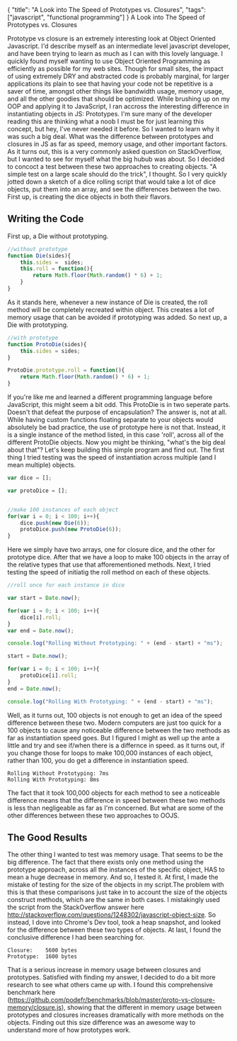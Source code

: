 <meta>
    {
        "title": "A Look into The Speed of Prototypes vs. Closures",
        "tags": ["javascript", "functional programming"]
    }
</meta


# A Look into The Speed of Prototypes vs. Closures

Prototype vs closure is an extremely interesting look at Object Oriented Javascript. I'd describe myself as an intermediate level javascript developer, and have been trying to learn as much as I can with this lovely language. I quickly found myself wanting to use Object Oriented Programming as efficiently as possible for my web sites. Though for small sites, the impact of using extremely DRY and abstracted code is probably marginal, for larger applications its plain to see that having your code not be repetitive is a saver of time, amongst other things like bandwidth usage, memory usage, and all the other goodies that should be optimized. While brushing up on my OOP and applying it to JavaScript, I ran accross the interesting difference in instantiating objects in JS: Prototypes. I'm sure many of the developer reading this are thinking what a noob I must be for just learning this concept, but hey, I've never needed it before. So I wanted to learn why it was such a big deal. What was the difference between prototypes and closures in JS as far as speed, memory usage, and other important factors. As it turns out, this is a very commonly asked question on StackOverflow, but I wanted to see for myself what the big hubub was about. So I decided to concoct a test between these two approaches to creating objects. "A simple test on a large scale should do the trick", I thought. So I very quickly jotted down a sketch of a dice rolling script that would take a lot of dice objects, put them into an array, and see the differences between the two. First up, is creating the dice objects in both their flavors.

## Writing the Code

First up, a Die without prototyping.
```javascript
//without prototype
function Die(sides){
    this.sides =  sides;
    this.roll = function(){
        return Math.floor(Math.random() * 6) + 1;
    }
}
```

As it stands here, whenever a new instance of Die is created, the roll method will be completely recreated within object. This creates a lot of memory usage that can be avoided if prototyping was added. So next up, a Die with prototyping.
```javascript
//with prototype
function ProtoDie(sides){
    this.sides = sides;
}

ProtoDie.prototype.roll = function(){
    return Math.floor(Math.random() * 6) + 1;
}
```

If you're like me and learned a different programming language before JavaScript, this might seem a bit odd. This ProtoDie is in two seperate parts. Doesn't that defeat the purpose of encapsulation? The answer is, not at all. While having custom functions floating separate to your objects would absolutely be bad practice, the use of prototype here is not that. Instead, it is a single instance of the method listed, in this case 'roll', across all of the different ProtoDie objects. Now you might be thinking, "what's the big deal about that"? Let's keep building this simple program and find out. The first thing I tried testing was the speed of instantiation across multiple (and I mean multiple) objects.
```javascript
var dice = [];

var protoDice = [];


//make 100 instances of each object
for(var i = 0; i < 100; i++){
    dice.push(new Die(6));
    protoDice.push(new ProtoDie(6));
}
```

Here we simply have two arrays, one for closure dice, and the other for prototype dice. After that we have a loop to make 100 objects in the array of the relative types that use that afforementioned methods. Next, I tried testing the speed of initiatig the roll method on each of these objects.
```javascript
//roll once for each instance in dice

var start = Date.now();

for(var i = 0; i < 100; i++){
    dice[i].roll;
}
var end = Date.now();

console.log("Rolling Without Prototyping: " + (end - start) + "ms");

start = Date.now();

for(var i = 0; i < 100; i++){
    protoDice[i].roll;
}
end = Date.now();

console.log("Rolling With Prototyping: " + (end - start) + "ms");
```

Well, as it turns out, 100 objects is not enough to get an idea of the speed difference between these two. Modern computers are just too quick for a 100 objects to cause any noticeable difference between the two methods as far as instantiation speed goes. But I figured I might as well up the ante a little and try and see if/when there is a differnce in speed. as it turns out, if you change those for loops to make 100,000 instances of each object, rather than 100, you do get a difference in instantiation speed.
```
Rolling Without Prototyping: 7ms
Rolling With Prototyping: 8ms
```

The fact that it took 100,000 objects for each method to see a noticeable difference means that the difference in speed between these two methods is less than negligeable as far as I'm concerned. But what are some of the other differences between these two approaches to OOJS.

## The Good Results

The other thing I wanted to test was memory usage. That seems to be the big difference. The fact that there exists only one method using the prototype approach, across all the instances of the specific object, HAS to mean a huge decrease in memory. And so, I tested it. At first, I made the mistake of testing for the size of the objects in my script.The problem with this is that these comparisons just take in to account the size of the objects construct methods, which are the same in both cases. I mistakingly used the script from the StackOverflow answer here http://stackoverflow.com/questions/1248302/javascript-object-size.
So instead, I dove into Chrome's Dev tool, took a heap snapshot, and looked for the difference between these two types of objects. At last, I found the conclusive difference I had been searching for.

```
Closure: 	5600 bytes
Prototype: 	1600 bytes
```

That is a serious increase in memory usage between closures and prototypes. Satisfied with finding my answer, I decided to do a bit more research to see what others came up with. I found this comprehensive benchmark here (https://github.com/podefr/benchmarks/blob/master/proto-vs-closure-memory/closure.js), showing that the different in memory usage between prototypes and closures increases dramatically with more methods on the objects. Finding out this size difference was an awesome way to understand more of how prototypes work.
